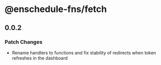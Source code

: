 # @enschedule-fns/fetch

## 0.0.2

### Patch Changes

- Rename handlers to functions and fix stability of redirects when token refreshes in the dashboard
